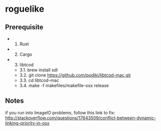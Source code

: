 # roguelike

## Prerequisite

* 1. Rust
* 2. Cargo
* 3. libtcod
  * 3.1. brew install sdl
  * 3.2. git clone https://github.com/podiki/libtcod-mac.git
  * 3.3. cd libtcod-mac
  * 3.4. make -f makefiles/makefile-osx release

## Notes
if you run into ImageIO problems, follow this link to fix:
http://stackoverflow.com/questions/17643509/conflict-between-dynamic-linking-priority-in-osx
